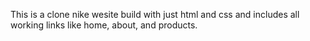 This is a clone nike wesite build with just html and css and includes all working links like home, about, and products.
